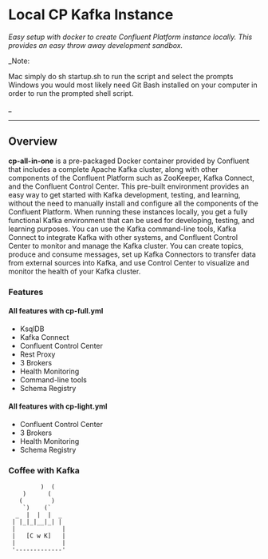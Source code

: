 # Local CP Kafka Instance

_Easy setup with docker to create Confluent Platform instance locally. This provides an easy throw away
development sandbox._

_Note: 

Mac simply do sh startup.sh to run the script and select the prompts
Windows you would most likely need Git Bash installed on your computer in order to run the prompted shell script.

_

_______________

## Overview
**cp-all-in-one** is a pre-packaged Docker container provided by Confluent
that includes a complete Apache Kafka cluster, along with other components
of the Confluent Platform such as ZooKeeper, Kafka Connect, and the
Confluent Control Center. This pre-built environment provides an easy way 
to get started with Kafka development, testing, and learning, without the
need to manually install and configure all the components of the Confluent
Platform. When running these instances locally, you get a fully functional
Kafka environment that can be used for developing, testing, and learning purposes.
You can use the Kafka command-line tools, Kafka Connect to integrate Kafka with other 
systems, and Confluent Control Center to monitor and manage the Kafka cluster. 
You can create topics, produce and consume messages, set up Kafka Connectors
to transfer data from external sources into Kafka, and use Control Center to visualize and monitor
the health of your Kafka cluster.

### Features

#### All features with cp-full.yml

* KsqlDB
* Kafka Connect
* Confluent Control Center 
* Rest Proxy
* 3 Brokers
* Health Monitoring
* Command-line tools
* Schema Registry

#### All features with cp-light.yml

* Confluent Control Center
* 3 Brokers
* Health Monitoring
* Schema Registry

### Coffee with Kafka
             )  (
        )      (
       (        )
        `)    (`
      _  |  |  |  _
     | |_|_|__|_| |
     |             |
     |   [C w K]   |
     |             |
     '-------------'
